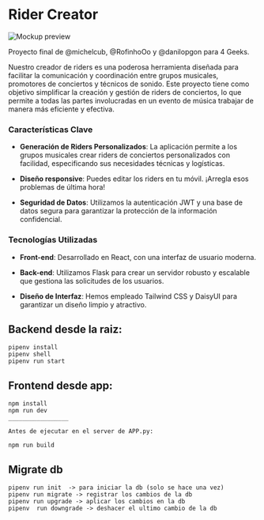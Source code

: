 # Rider Creator

![Mockup preview](https://github.com/danilopgon/rider-creator/assets/113547781/10e2a8c3-1f55-4e91-9d81-d4a8786d8fe3)

Proyecto final de @michelcub, @RofinhoOo y @danilopgon para 4 Geeks.

Nuestro creador de riders es una poderosa herramienta diseñada para facilitar la comunicación y coordinación entre grupos musicales, promotores de conciertos y técnicos de sonido. Este proyecto tiene como objetivo simplificar la creación y gestión de riders de conciertos, lo que permite a todas las partes involucradas en un evento de música trabajar de manera más eficiente y efectiva.

### Características Clave

- **Generación de Riders Personalizados**: La aplicación permite a los grupos musicales crear riders de conciertos personalizados con facilidad, especificando sus necesidades técnicas y logísticas.

- **Diseño responsive**: Puedes editar los riders en tu móvil. ¡Arregla esos problemas de última hora!

- **Seguridad de Datos**: Utilizamos la autenticación JWT y una base de datos segura para garantizar la protección de la información confidencial.

### Tecnologías Utilizadas

- **Front-end**: Desarrollado en React, con una interfaz de usuario moderna.

- **Back-end**: Utilizamos Flask para crear un servidor robusto y escalable que gestiona las solicitudes de los usuarios.

- **Diseño de Interfaz**: Hemos empleado Tailwind CSS y DaisyUI para garantizar un diseño limpio y atractivo.


## Backend desde la raiz:

```
pipenv install
pipenv shell
pipenv run start
```

## Frontend desde app:

```
npm install
npm run dev
_________________

Antes de ejecutar en el server de APP.py:

npm run build

```
## Migrate db
```
pipenv run init  -> para iniciar la db (solo se hace una vez)
pipenv run migrate -> registrar los cambios de la db
pipenv run upgrade -> aplicar los cambios en la db
pipenv  run downgrade -> deshacer el ultimo cambio de la db
```
